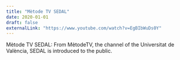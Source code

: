 ```yaml
---
title: "Mètode TV SEDAL"
date: 2020-01-01
draft: false
externalLink: "https://www.youtube.com/watch?v=EgBIbWuDs0Y"
---
```


Mètode TV SEDAL: From MètodeTV, the channel of the Universitat de València, SEDAL is introduced to the public.
